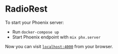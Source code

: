 # RadioRest

To start your Phoenix server:

  * Run `docker-compose up`
  * Start Phoenix endpoint with `mix phx.server`

Now you can visit [`localhost:4000`](http://localhost:4000) from your browser.

